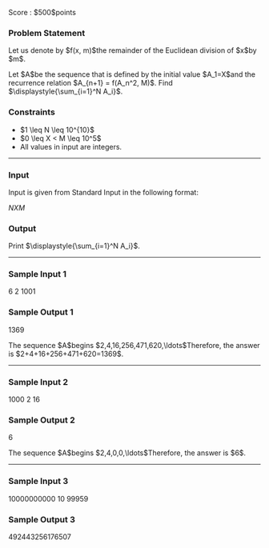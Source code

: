 
<div>

<span>

<span>

<p>
Score : $500$points
</p>

<div>

<section>

### **Problem Statement**

<p>
Let us denote by $f(x, m)$the remainder of the Euclidean division of $x$by $m$.
</p>

<p>
Let $A$be the sequence that is defined by the initial value $A_1=X$and the recurrence relation $A_{n+1} = f(A_n^2, M)$.
Find $\displaystyle{\sum_{i=1}^N A_i}$.
</p>

</section>

</div>

<div>

<section>

### **Constraints**

<ul>

<li>
$1 \leq N \leq 10^{10}$
</li>

<li>
$0 \leq X < M \leq 10^5$
</li>

<li>
All values in input are integers.
</li>

</ul>

</section>

</div>

---

<div>

<div>

<section>

### **Input**

<p>
Input is given from Standard Input in the following format:
</p>

<div>

$N$$X$$M$
</div>

</section>

</div>

<div>

<section>

### **Output**

<p>
Print $\displaystyle{\sum_{i=1}^N A_i}$.
</p>

</section>

</div>

</div>

---

<div>

<section>

### **Sample Input 1**

<div>

6 2 1001

</div>

</section>

</div>

<div>

<section>

### **Sample Output 1**

<div>

1369

</div>

<p>
The sequence $A$begins $2,4,16,256,471,620,\ldots$Therefore, the answer is $2+4+16+256+471+620=1369$.
</p>

</section>

</div>

---

<div>

<section>

### **Sample Input 2**

<div>

1000 2 16

</div>

</section>

</div>

<div>

<section>

### **Sample Output 2**

<div>

6

</div>

<p>
The sequence $A$begins $2,4,0,0,\ldots$Therefore, the answer is $6$.
</p>

</section>

</div>

---

<div>

<section>

### **Sample Input 3**

<div>

10000000000 10 99959

</div>

</section>

</div>

<div>

<section>

### **Sample Output 3**

<div>

492443256176507

</div>

</section>

</div>

</span>

</span>

</div>
